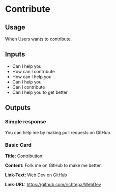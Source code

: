# Contribute
## Usage
When Users wants to contribute.
## Inputs
* Can I help you
* How can I contribute
* How can I help you
* Can I help you
* Can I contribute
* Can I help you to get better
## Outputs
### Simple response
You can help me by making pull requests on GitHub.
### Basic Card
**Title:** Contribution

**Content:** Fork me on GitHub to make me better.

**Link-Text:** Web Dev on GitHub

**Link-URL:** https://github.com/richtepa/WebDev
